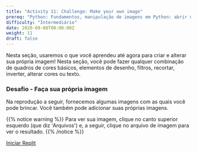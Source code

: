 ```yaml
---
title: "Activity 11: Challenge: Make your own image"
prereq: "Python: Fundamentos, manipulação de imagens em Python: abrir uma imagem, Python: cores e pixels"
difficulty: "Intermediário"
date: 2020-09-08T00:00:00Z
weight: 11
draft: false
---
```


Nesta seção, usaremos o que você aprendeu até agora para criar e alterar sua própria imagem! Nesta seção, você pode fazer qualquer combinação de quadros de cores básicos, elementos de desenho, filtros, recortar, inverter, alterar cores ou texto.

### Desafio - Faça sua própria imagem

Na reprodução a seguir, fornecemos algumas imagens com as quais você pode brincar. Você também pode adicionar suas próprias imagens.

{{% notice warning %}}
 Para ver sua imagem, clique no canto superior esquerdo (que diz 'Arquivos') e, a seguir, clique no arquivo de imagem para ver o resultado.
{{% /notice %}}

<a class="my-2 mx-4 btn btn-info" href="https://replit.com/@nuevofoundation/Python-Pixel-Activity10" target="_blank">Iniciar Replit</a>
